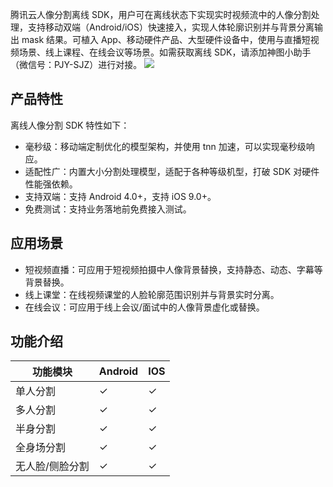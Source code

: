 ﻿腾讯云人像分割离线 SDK，用户可在离线状态下实现实时视频流中的人像分割处理，支持移动双端（Android/iOS）快速接入，实现人体轮廓识别并与背景分离输出 mask 结果。可植入 App、移动硬件产品、大型硬件设备中，使用与直播短视频场景、线上课程、在线会议等场景。如需获取离线 SDK，请添加神图小助手（微信号：PJY-SJZ）进行对接。
![](https://main.qcloudimg.com/raw/93b883e2597a4ffd2ead71cff70a5ad8.png)
## 产品特性
离线人像分割 SDK 特性如下：
- 毫秒级：移动端定制优化的模型架构，并使用 tnn 加速，可以实现毫秒级响应。
- 适配性广：内置大小分割处理模型，适配于各种等级机型，打破 SDK 对硬件性能强依赖。
- 支持双端：支持 Android 4.0+，支持 iOS 9.0+。
- 免费测试：支持业务落地前免费接入测试。


## 应用场景
- 短视频直播：可应用于短视频拍摄中人像背景替换，支持静态、动态、字幕等背景替换。
- 线上课堂：在线视频课堂的人脸轮廓范围识别并与背景实时分离。
- 在线会议：可应用于线上会议/面试中的人像背景虚化或替换。

## 功能介绍

| 功能模块        | Android  | IOS      |
| --------------- | -------- | -------- |
| 单人分割        | &#10003; | &#10003; |
| 多人分割        | &#10003; | &#10003; |
| 半身分割        | &#10003; | &#10003; |
| 全身场分割      | &#10003; | &#10003; |
| 无人脸/侧脸分割 | &#10003; | &#10003; |
